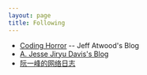 ```yaml
---
layout: page
title: Following
---
```


- [Coding Horror](https://blog.codinghorror.com/) -- Jeff Atwood's Blog
- [A. Jesse Jiryu Davis's Blog](https://emptysqua.re/blog/)
- [阮一峰的网络日志](http://www.ruanyifeng.com/blog/)